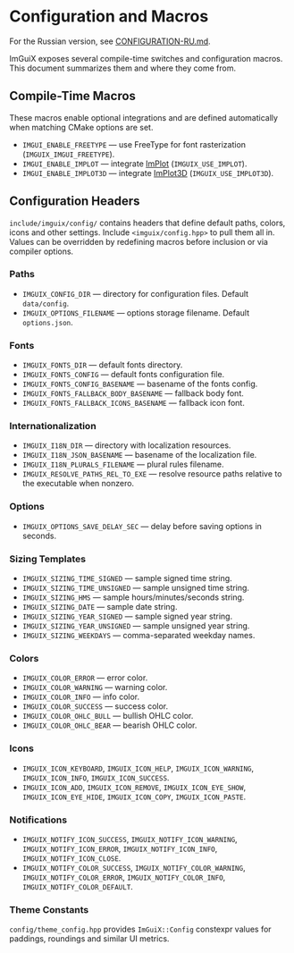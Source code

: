 # Configuration and Macros

For the Russian version, see [CONFIGURATION-RU.md](CONFIGURATION-RU.md).

ImGuiX exposes several compile-time switches and configuration macros. This document summarizes them and where they come from.

## Compile-Time Macros

These macros enable optional integrations and are defined automatically when matching CMake options are set.

- `IMGUI_ENABLE_FREETYPE` — use FreeType for font rasterization (`IMGUIX_IMGUI_FREETYPE`).
- `IMGUI_ENABLE_IMPLOT` — integrate [ImPlot](https://github.com/epezent/implot) (`IMGUIX_USE_IMPLOT`).
- `IMGUI_ENABLE_IMPLOT3D` — integrate [ImPlot3D](https://github.com/jimgries/implot3d) (`IMGUIX_USE_IMPLOT3D`).

## Configuration Headers

`include/imguix/config/` contains headers that define default paths, colors, icons and other settings. Include `<imguix/config.hpp>` to pull them all in. Values can be overridden by redefining macros before inclusion or via compiler options.

### Paths

- `IMGUIX_CONFIG_DIR` — directory for configuration files. Default `data/config`.
- `IMGUIX_OPTIONS_FILENAME` — options storage filename. Default `options.json`.

### Fonts

- `IMGUIX_FONTS_DIR` — default fonts directory.
- `IMGUIX_FONTS_CONFIG` — default fonts configuration file.
- `IMGUIX_FONTS_CONFIG_BASENAME` — basename of the fonts config.
- `IMGUIX_FONTS_FALLBACK_BODY_BASENAME` — fallback body font.
- `IMGUIX_FONTS_FALLBACK_ICONS_BASENAME` — fallback icon font.

### Internationalization

- `IMGUIX_I18N_DIR` — directory with localization resources.
- `IMGUIX_I18N_JSON_BASENAME` — basename of the localization file.
- `IMGUIX_I18N_PLURALS_FILENAME` — plural rules filename.
- `IMGUIX_RESOLVE_PATHS_REL_TO_EXE` — resolve resource paths relative to the executable when nonzero.

### Options

- `IMGUIX_OPTIONS_SAVE_DELAY_SEC` — delay before saving options in seconds.

### Sizing Templates

- `IMGUIX_SIZING_TIME_SIGNED` — sample signed time string.
- `IMGUIX_SIZING_TIME_UNSIGNED` — sample unsigned time string.
- `IMGUIX_SIZING_HMS` — sample hours/minutes/seconds string.
- `IMGUIX_SIZING_DATE` — sample date string.
- `IMGUIX_SIZING_YEAR_SIGNED` — sample signed year string.
- `IMGUIX_SIZING_YEAR_UNSIGNED` — sample unsigned year string.
- `IMGUIX_SIZING_WEEKDAYS` — comma-separated weekday names.

### Colors

- `IMGUIX_COLOR_ERROR` — error color.
- `IMGUIX_COLOR_WARNING` — warning color.
- `IMGUIX_COLOR_INFO` — info color.
- `IMGUIX_COLOR_SUCCESS` — success color.
- `IMGUIX_COLOR_OHLC_BULL` — bullish OHLC color.
- `IMGUIX_COLOR_OHLC_BEAR` — bearish OHLC color.

### Icons

- `IMGUIX_ICON_KEYBOARD`, `IMGUIX_ICON_HELP`, `IMGUIX_ICON_WARNING`, `IMGUIX_ICON_INFO`, `IMGUIX_ICON_SUCCESS`.
- `IMGUIX_ICON_ADD`, `IMGUIX_ICON_REMOVE`, `IMGUIX_ICON_EYE_SHOW`, `IMGUIX_ICON_EYE_HIDE`, `IMGUIX_ICON_COPY`, `IMGUIX_ICON_PASTE`.

### Notifications

- `IMGUIX_NOTIFY_ICON_SUCCESS`, `IMGUIX_NOTIFY_ICON_WARNING`, `IMGUIX_NOTIFY_ICON_ERROR`, `IMGUIX_NOTIFY_ICON_INFO`, `IMGUIX_NOTIFY_ICON_CLOSE`.
- `IMGUIX_NOTIFY_COLOR_SUCCESS`, `IMGUIX_NOTIFY_COLOR_WARNING`, `IMGUIX_NOTIFY_COLOR_ERROR`, `IMGUIX_NOTIFY_COLOR_INFO`, `IMGUIX_NOTIFY_COLOR_DEFAULT`.

### Theme Constants

`config/theme_config.hpp` provides `ImGuiX::Config` constexpr values for paddings, roundings and similar UI metrics.

